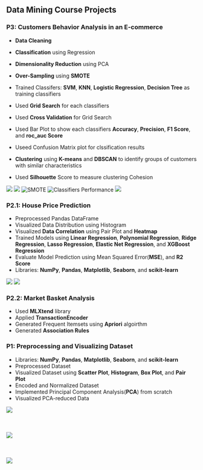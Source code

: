 ## Data Mining Course Projects

### P3: Customers Behavior Analysis in an E-commerce
- **Data Cleaning**
- **Classification** using Regression
- **Dimensionality Reduction** using PCA
- **Over-Sampling** using **SMOTE**
- Trained Classifers: **SVM**, **KNN**, **Logistic Regression**, **Decision Tree** as training classifiers
- Used **Grid Search** for each classifiers
- Used **Cross Validation** for Grid Search
- Used Bar Plot to show each classifiers **Accuracy**, **Precision**, **F1 Score**, and **roc_auc Score**
- Useed Confusion Matrix plot for clssification results

- **Clustering** using **K-means** and **DBSCAN** to identify groups of customers with similar characteristics
- Used **Silhouette** Score to measure clustering Cohesion


![](P3/pca.png)
![](https://github.com/SahandNoey/Data-Mining-Course-Projects/blob/master/P3/Cumulative%20Explained%20Variance.png)
![SMOTE](https://github.com/SahandNoey/Data-Mining-Course-Projects/blob/master/P3/smote.png)
![Classifiers Performance](https://github.com/SahandNoey/Data-Mining-Course-Projects/blob/master/P3/classifer%20performance.png)
![](https://github.com/SahandNoey/Data-Mining-Course-Projects/blob/master/P3/k-means.png)

### P2.1: House Price Prediction
- Preprocessed Pandas DataFrame
- Visualized Data Distribution using Histogram
- Visualized **Data Correlation** using Pair Plot and **Heatmap**
- Trained Models using **Linear Regression**, **Polynomial Regression**, **Ridge Regression**, **Lasso Regression**, **Elastic Net Regression**, and **XGBoost Regression**
- Evaluate Model Prediction using Mean Squared Error(**MSE**), and **R2 Score**
- Libraries: **NumPy**, **Pandas**, **Matplotlib**, **Seaborn**, and **scikit-learn**

![](https://github.com/SahandNoey/Data-Mining-Course-Projects/blob/master/P2/histogram.png)
![](https://github.com/SahandNoey/Data-Mining-Course-Projects/blob/master/P2/heatmap.png)

### P2.2: Market Basket Analysis
- Used **MLXtend** library
- Applied **TransactionEncoder**
- Generated Frequent Itemsets using **Apriori** algoirthm
- Generated **Association Rules**

### P1: Preprocessing and Visualizing Dataset
- Libraries: **NumPy**, **Pandas**, **Matplotlib**, **Seaborn**, and **scikit-learn**
- Preprocessed Dataset
- Visualized Dataset using **Scatter Plot**, **Histogram**, **Box Plot**, and **Pair Plot**
- Encoded and Normalized Dataset
- Implemented Principal Component Analysis(**PCA**) from scratch
- Visualized PCA-reduced Data

![](https://github.com/SahandNoey/Data-Mining-Course-Projects/blob/master/P1/box_plot.png)<br><br><br><br>
![](https://github.com/SahandNoey/Data-Mining-Course-Projects/blob/master/P1/pair_plot.png)<br><br><br><br>
![](https://github.com/SahandNoey/Data-Mining-Course-Projects/blob/master/P1/scatter_reduced.png)<br><br><br><br>









